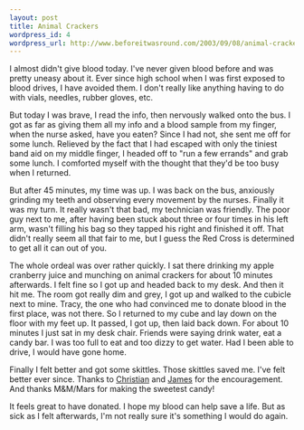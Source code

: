 ```yaml
--- 
layout: post
title: Animal Crackers
wordpress_id: 4
wordpress_url: http://www.beforeitwasround.com/2003/09/08/animal-crackers/
---
```

I almost didn't give blood today.  I've never given blood before and was pretty uneasy about it.  Ever since high school when I was first exposed to blood drives, I have avoided them.  I don't really like anything having to do with vials, needles, rubber gloves, etc.

But today I was brave, I read the info, then nervously walked onto the bus.  I got as far as giving them all my info and a blood sample from my finger, when the nurse asked, have you eaten?  Since I had not, she sent me off for some lunch.  Relieved by the fact that I had escaped with only the tiniest band aid on my middle finger, I headed off to "run a few errands" and grab some lunch.  I comforted myself with the thought that they'd be too busy when I returned.

But after 45 minutes, my time was up.  I was back on the bus, anxiously grinding my teeth and observing every movement by the nurses.  Finally it was my turn.  It really wasn't that bad, my technician was friendly.  The poor guy next to me, after having been stuck about three or four times in his left arm, wasn't filling his bag so they tapped his right and finished it off.  That didn't really seem all that fair to me, but I guess the Red Cross is determined to get all it can out of you.

The whole ordeal was over rather quickly.  I sat there drinking my apple cranberry juice and munching on animal crackers for about 10 minutes afterwards.  I felt fine so I got up and headed back to my desk.  And then it hit me.  The room got really dim and grey, I got up and walked to the cubicle next to mine.  Tracy, the one who had convinced me to donate blood in the first place, was not there.  So I returned to my cube and lay down on the floor with my feet up.  It passed, I got up, then laid back down.  For about 10 minutes I just sat in my desk chair.  Friends were saying drink water, eat a candy bar.  I was too full to eat and too dizzy to get water. Had I been able to drive, I would have gone home.

Finally I felt better and got some skittles.  Those skittles saved me.  I've felt better ever since.  Thanks to <a href="http://www.receptivefield.com">Christian</a> and <a href="http://www.lelandphoto.com/">James</a> for the encouragement.  And thanks M&M/Mars for making the sweetest candy!

It feels great to have donated.  I hope my blood can help save a life.  But as sick as I felt afterwards, I'm not really sure it's something I would do again.
